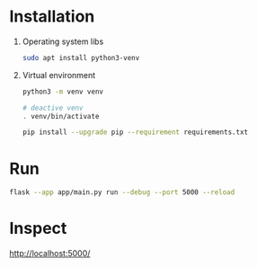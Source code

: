 # Installation

1. Operating system libs

    ```bash
    sudo apt install python3-venv
    ```

1. Virtual environment

    ```bash
    python3 -m venv venv

    # deactive venv
    . venv/bin/activate

    pip install --upgrade pip --requirement requirements.txt
    ```

# Run

```bash
flask --app app/main.py run --debug --port 5000 --reload
```

# Inspect

[http://localhost:5000/](http://localhost:5000/)
